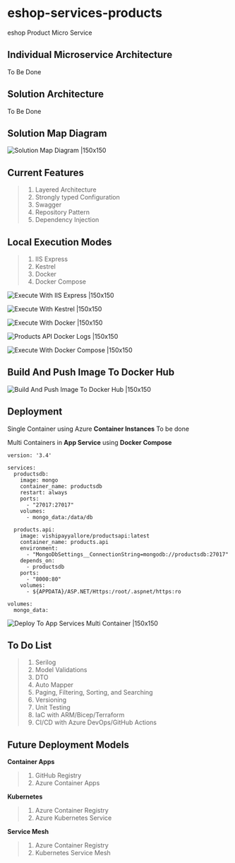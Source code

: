 # eshop-services-products

eshop Product Micro Service

## Individual Microservice Architecture
To Be Done

## Solution Architecture
To Be Done

## Solution Map Diagram

![Solution Map Diagram |150x150](./Documentation/Images/eshop-services-products.PNG)

## Current Features

> 1. Layered Architecture
> 1. Strongly typed Configuration
> 1. Swagger
> 1. Repository Pattern
> 1. Dependency Injection

## Local Execution Modes

> 1. IIS Express
> 1. Kestrel
> 1. Docker
> 1. Docker Compose

![Execute With IIS Express |150x150](./Documentation/Images/ExecuteWithIISExpress.PNG)

![Execute With Kestrel |150x150](./Documentation/Images/ExecuteWithKestrel.PNG)

![Execute With Docker |150x150](./Documentation/Images/ExecuteWithDocker.PNG)

![Products API Docker Logs |150x150](./Documentation/Images/ProductsAPIDockerLogs.PNG)

![Execute With Docker Compose |150x150](./Documentation/Images/ExecuteWithDockerCompose.PNG)

## Build And Push Image To Docker Hub

![Build And Push Image To Docker Hub |150x150](./Documentation/Images/BuildAndPushImageToDockerHub.PNG)

## Deployment

Single Container using Azure **Container Instances**
To be done

Multi Containers in **App Service** using **Docker Compose**

```
version: '3.4'

services:
  productsdb:
    image: mongo
    container_name: productsdb
    restart: always
    ports:
      - "27017:27017"
    volumes:
      - mongo_data:/data/db

  products.api:
    image: vishipayyallore/productsapi:latest
    container_name: products.api
    environment:
      - "MongoDbSettings__ConnectionString=mongodb://productsdb:27017"
    depends_on:
      - productsdb
    ports:
      - "8000:80"
    volumes:
      - ${APPDATA}/ASP.NET/Https:/root/.aspnet/https:ro

volumes:
  mongo_data:
```

![Deploy To App Services Multi Container |150x150](./Documentation/Images/DeployToAppServicesMultiContainer.PNG)

## To Do List

> 1. Serilog
> 1. Model Validations
> 1. DTO
> 1. Auto Mapper
> 1. Paging, Filtering, Sorting, and Searching
> 1. Versioning
> 1. Unit Testing
> 1. IaC with ARM/Bicep/Terraform
> 1. CI/CD with Azure DevOps/GitHub Actions

## Future Deployment Models

**Container Apps**

> 1. GitHub Registry
> 1. Azure Container Apps

**Kubernetes**

> 1. Azure Container Registry
> 1. Azure Kubernetes Service

**Service Mesh**

> 1. Azure Container Registry
> 1. Kubernetes Service Mesh
